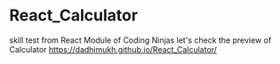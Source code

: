 # React_Calculator
skill test from React Module of Coding Ninjas
let's check the preview of Calculator https://dadhimukh.github.io/React_Calculator/

